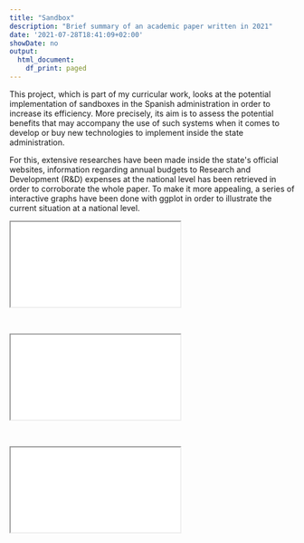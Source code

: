 ```yaml
---
title: "Sandbox"
description: "Brief summary of an academic paper written in 2021"
date: '2021-07-28T18:41:09+02:00'
showDate: no
output:
  html_document:
    df_print: paged
---
```


This project, which is part of my curricular work, looks at the potential implementation of sandboxes in the Spanish administration in order to increase its efficiency. More precisely, its aim is to assess the potential benefits that may accompany the use of such systems when it comes to develop or buy new technologies to implement inside the state administration.

For this, extensive researches have been made inside the state's official websites, information regarding annual budgets to Research and Development (R&D) expenses at the national level has been retrieved in order to corroborate the whole paper. To make it more appealing, a series of interactive graphs have been done with ggplot in order to illustrate the current situation at a national level.


<iframe src="/GAV.html" scrolling=no id="custom_resize" onload="iframeLoaded()" allowTransparency="true"></iframe>
<p>&nbsp;</p>

<script type="text/javascript">
  function iframeLoaded() {
      var iFrameID = document.getElementById('custom_resize');
      if(iFrameID) {
            iFrameID.height = "";
            iFrameID.height =         iFrameID.contentWindow.document.body.scrollHeight + "px";
            window.frames[0].document.body.style.backgroundColor=window.getComputedStyle( document.body ,null).getPropertyValue('background-color')
      }   
  }
</script>




<iframe src="/rd_expen.html" scrolling=no id="custom_resize1" onload="iframeLoaded1()"></iframe>
<p>&nbsp;</p>

<script type="text/javascript">
  function iframeLoaded1() {
      var iFrameID = document.getElementById('custom_resize1');
      if(iFrameID) {
            iFrameID.height = "";
            iFrameID.height =         iFrameID.contentWindow.document.body.scrollHeight + "px";
            window.frames[1].document.body.style.backgroundColor=window.getComputedStyle( document.body ,null).getPropertyValue('background-color')
      }   
  }
</script>

<iframe src="/interaction.html" scrolling=no id="custom_resize2" onload="iframeLoaded2()"></iframe>
<p>&nbsp;</p>

<script type="text/javascript">
  function iframeLoaded2() {
      var iFrameID = document.getElementById('custom_resize2');
      if(iFrameID) {
            iFrameID.height = "";
            iFrameID.height =         iFrameID.contentWindow.document.body.scrollHeight + "px";
            window.frames[2].document.body.style.backgroundColor=window.getComputedStyle( document.body ,null).getPropertyValue('background-color')
      }   
  }
</script>
